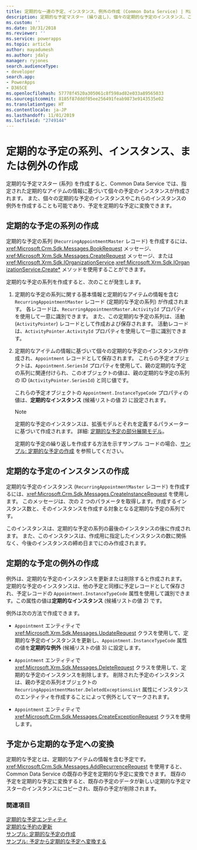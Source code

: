 ```yaml
---
title: 定期的な一連の予定、インスタンス、例外の作成 (Common Data Service) | Microsoft Docs
description: 定期的な予定マスター (繰り返し)、個々の定期的な予定のインスタンス、これらのインスタンスの例外をプログラムで作成、または予定を定期的な予定に変換します。
ms.custom: ''
ms.date: 10/31/2018
ms.reviewer: ''
ms.service: powerapps
ms.topic: article
author: mayadumesh
ms.author: jdaly
manager: ryjones
search.audienceType:
- developer
search.app:
- PowerApps
- D365CE
ms.openlocfilehash: 57778f4520a305061c8f598ad82e033a89565033
ms.sourcegitcommit: 8185f87dddf05ee256491feab9873e9143535e02
ms.translationtype: HT
ms.contentlocale: ja-JP
ms.lasthandoff: 11/01/2019
ms.locfileid: "2749144"
---
```

# <a name="create-a-recurring-appointment-series-instance-or-exception"></a>定期的な予定の系列、インスタンス、または例外の作成

定期的な予定マスター (系列) を作成すると、Common Data Service では、指定された定期的なアイテムの情報に基づいて個々の予定のインスタンスが作成されます。 また、個々の定期的な予定のインスタンスやこれらのインスタンスの例外を作成することも可能であり、予定を定期的な予定に変換できます。  
  
<a name="bkmk_createseries"></a>   

## <a name="create-a-recurring-appointment-series"></a>定期的な予定の系列の作成  

 定期的な予定の系列 (`RecurringAppointmentMaster` レコード) を作成するには、<xref:Microsoft.Crm.Sdk.Messages.BookRequest> メッセージ、<xref:Microsoft.Xrm.Sdk.Messages.CreateRequest> メッセージ、または <xref:Microsoft.Xrm.Sdk.IOrganizationService>.<xref:Microsoft.Xrm.Sdk.IOrganizationService.Create*>  メソッドを使用することができます。  
  
 定期的な予定の系列を作成すると、次のことが発生します。  
  
1. 定期的な予定の系列に関する基本情報と定期的なアイテムの情報を含む `RecurringAppointmentMaster` レコード (定期的な予定の系列) が作成されます。 各レコードは、`RecurringAppointmentMaster.ActivityId` プロパティを使用して一意に識別できます。 また、この定期的な予定の系列は、活動 (`ActivityPointer`) レコードとして作成および保存されます。 活動レコードは、`ActivityPointer.ActivityId` プロパティを使用して一意に識別できます。  
  
2. 定期的なアイテムの情報に基づいて個々の定期的な予定のインスタンスが作成され、`Appointment` レコードとして保存されます。 これらの予定オブジェクトは、`Appointment.SeriesId` プロパティを使用して、親の定期的な予定の系列に関連付けられ、このオブジェクトの値は、親の定期的な予定の系列の ID (`ActivityPointer.SeriesId`) と同じ値です。  
  
    これらの予定オブジェクトの `Appointment.InstanceTypeCode` プロパティの値は、**定期的なインスタンス** (候補リストの値 2) に設定されます。  
  
   > [!NOTE]
   >  定期的な予定のインスタンスは、拡張モデルとそれを定義するパラメーターに基づいて作成されます。 詳細: [定期的な予定の部分展開モデル](recurring-appointment-partial-expansion-model.md)。  
  
   定期的な予定の繰り返しを作成する方法を示すサンプル コードの場合、[サンプル: 定期的な予定の作成](/dynamics365/customer-engagement/developer/sample-create-retrieve-update-delete-recurring-appointment) を参照してください。  
  
<a name="bkmk_createinstance"></a>   

## <a name="create-a-recurring-appointment-instance"></a>定期的な予定のインスタンスの作成  
 定期的な予定のインスタンス (`RecurringAppointmentMaster` レコード) を作成するには、<xref:Microsoft.Crm.Sdk.Messages.CreateInstanceRequest> を使用します。 このメッセージは、次の 2 つのパラメータを取得します。作成するインスタンス数と、そのインスタンスを作成する対象となる定期的な予定の系列です。  
  
 このインスタンスは、定期的な予定の系列の最後のインスタンスの後に作成されます。 また、このインスタンスは、作成用に指定したインスタンスの数に関係なく、今後のインスタンスの締め日までにのみ作成されます。  
  
<a name="bkmk_createexception"></a>   

## <a name="create-a-recurring-appointment-exception"></a>定期的な予定の例外の作成  
 例外は、定期的な予定のインスタンスを更新または削除すると作成されます。 定期的な予定のインスタンスは、他の予定と同様に予定レコードとして保存され、予定レコードの `Appointment.InstanceTypeCode` 属性を使用して識別できます。この属性の値は**定期的なインスタンス** (候補リストの値 2) です。  
  
 例外は次の方法で作成できます。  
  
-   `Appointment` エンティティで <xref:Microsoft.Xrm.Sdk.Messages.UpdateRequest> クラスを使用して、定期的な予定のインスタンスを更新し、`Appointment.InstanceTypeCode` 属性の値を**定期的な例外** (候補リストの値 3) に設定します。  
  
-   `Appointment` エンティティで <xref:Microsoft.Xrm.Sdk.Messages.DeleteRequest> クラスを使用して、定期的な予定のインスタンスを削除します。 削除された予定のインスタンスは、親の予定の系列オブジェクトの `RecurringAppointmentMaster.DeletedExceptionsList` 属性にインスタンスのエンティティを作成することによって例外としてマークされます。  
  
-   `Appointment` エンティティで <xref:Microsoft.Crm.Sdk.Messages.CreateExceptionRequest> クラスを使用します。  
  
<a name="bkmk_convert"></a>   

## <a name="convert-an-appointment-to-a-recurring-appointment"></a>予定から定期的な予定への変換  
 定期的な予定とは、定期的なアイテムの情報を含む予定です。 <xref:Microsoft.Crm.Sdk.Messages.AddRecurrenceRequest> を使用すると、Common Data Service の既存の予定を定期的な予定に変換できます。 既存の予定を定期的な予定に変換すると、既存の予定のデータが新しい定期的な予定マスターのインスタンスにコピーされ、既存の予定が削除されます。  
  
### <a name="see-also"></a>関連項目  
 [定期的な予定エンティティ](/dynamics365/customer-engagement/developer/recurring-appointment-entities)   
 [定期的な予約の更新](update-recurring-appointment.md)   
 [サンプル: 定期的な予定の作成](/dynamics365/customer-engagement/developer/sample-create-retrieve-update-delete-recurring-appointment)   
 [サンプル: 予定から定期的な予定へ変換する](/dynamics365/customer-engagement/developer/sample-convert-appointment-recurring-appointment)
